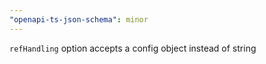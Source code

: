 ```yaml
---
"openapi-ts-json-schema": minor
---
```


`refHandling` option accepts a config object instead of string

